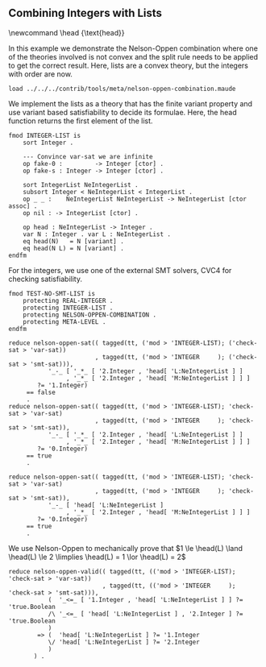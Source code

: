 Combining Integers with Lists
-----------------------------

\newcommand \head {\text{head}}

In this example we demonstrate the Nelson-Oppen combination where one of the theories involved is
not convex and the split rule needs to be applied to get the correct result. Here, lists are a
convex theory, but the integers with order are now.

```test
load ../../../contrib/tools/meta/nelson-oppen-combination.maude
```

We implement the lists as a theory that has the finite variant property and use variant based
satisfiability to decide its formulae. Here, the head function returns the first element of the
list.

```{.test .njr-thesis}
fmod INTEGER-LIST is
    sort Integer .

    --- Convince var-sat we are infinite
    op fake-0 :         -> Integer [ctor] .
    op fake-s : Integer -> Integer [ctor] .

    sort IntegerList NeIntegerList .
    subsort Integer < NeIntegerList < IntegerList .
    op _ _ :    NeIntegerList NeIntegerList -> NeIntegerList [ctor assoc] .
    op nil : -> IntegerList [ctor] .

    op head : NeIntegerList -> Integer .
    var N : Integer . var L : NeIntegerList .
    eq head(N)   = N [variant] .
    eq head(N L) = N [variant] .
endfm
```

For the integers, we use one of the external SMT solvers, CVC4 for checking satisfiability.

```test
fmod TEST-NO-SMT-LIST is
    protecting REAL-INTEGER .
    protecting INTEGER-LIST .
    protecting NELSON-OPPEN-COMBINATION .
    protecting META-LEVEL .
endfm

reduce nelson-oppen-sat(( tagged(tt, ('mod > 'INTEGER-LIST); ('check-sat > 'var-sat))
                        , tagged(tt, ('mod > 'INTEGER     ); ('check-sat > 'smt-sat))),
           '_-_ [ '_*_ [ '2.Integer , 'head[ 'L:NeIntegerList ] ]
                , '_*_ [ '2.Integer , 'head[ 'M:NeIntegerList ] ] ]
        ?= '1.Integer)
     == false
     .
reduce nelson-oppen-sat(( tagged(tt, ('mod > 'INTEGER-LIST); 'check-sat > 'var-sat)
                        , tagged(tt, ('mod > 'INTEGER     ); 'check-sat > 'smt-sat)),
           '_-_ [ '_*_ [ '2.Integer , 'head[ 'L:NeIntegerList ] ]
                , '_*_ [ '2.Integer , 'head[ 'M:NeIntegerList ] ] ]
        ?= '0.Integer)
     == true
     .

reduce nelson-oppen-sat(( tagged(tt, ('mod > 'INTEGER-LIST); 'check-sat > 'var-sat)
                        , tagged(tt, ('mod > 'INTEGER     ); 'check-sat > 'smt-sat)),
           '_-_ [ 'head[ 'L:NeIntegerList ]
                , '_*_ [ '2.Integer , 'head[ 'M:NeIntegerList ] ] ]
        ?= '0.Integer)
     == true
     .
```

We use Nelson-Oppen to mechanically prove that
$1 \le \head(L) \land
\head(L) \le 2
\limplies \head(L) = 1 \lor \head(L) = 2$

``` {.test .njr-thesis}
reduce nelson-oppen-valid(( tagged(tt, (('mod > 'INTEGER-LIST); 'check-sat > 'var-sat))
                          , tagged(tt, (('mod > 'INTEGER     ); 'check-sat > 'smt-sat))),
           (  '_<=_ [ '1.Integer , 'head[ 'L:NeIntegerList ] ] ?= 'true.Boolean
           /\ '_<=_ [ 'head[ 'L:NeIntegerList ] , '2.Integer ] ?= 'true.Boolean
           )
        => (  'head[ 'L:NeIntegerList ] ?= '1.Integer
           \/ 'head[ 'L:NeIntegerList ] ?= '2.Integer
           )
       ) .
```

